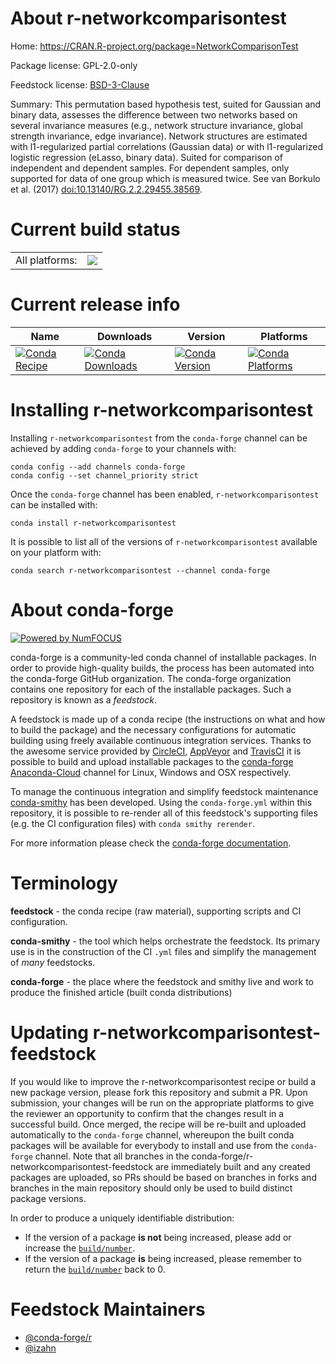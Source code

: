 About r-networkcomparisontest
=============================

Home: https://CRAN.R-project.org/package=NetworkComparisonTest

Package license: GPL-2.0-only

Feedstock license: [BSD-3-Clause](https://github.com/conda-forge/r-networkcomparisontest-feedstock/blob/master/LICENSE.txt)

Summary: This permutation based hypothesis test, suited for Gaussian and binary data, assesses the difference between two networks based on several invariance measures (e.g., network structure invariance, global strength invariance, edge invariance). Network structures are estimated with l1-regularized partial correlations (Gaussian data) or with l1-regularized logistic regression (eLasso, binary data). Suited for comparison of independent and dependent samples. For dependent samples, only supported for data of one group which is measured twice. See van Borkulo et al. (2017) <doi:10.13140/RG.2.2.29455.38569>.

Current build status
====================


<table><tr><td>All platforms:</td>
    <td>
      <a href="https://dev.azure.com/conda-forge/feedstock-builds/_build/latest?definitionId=13444&branchName=master">
        <img src="https://dev.azure.com/conda-forge/feedstock-builds/_apis/build/status/r-networkcomparisontest-feedstock?branchName=master">
      </a>
    </td>
  </tr>
</table>

Current release info
====================

| Name | Downloads | Version | Platforms |
| --- | --- | --- | --- |
| [![Conda Recipe](https://img.shields.io/badge/recipe-r--networkcomparisontest-green.svg)](https://anaconda.org/conda-forge/r-networkcomparisontest) | [![Conda Downloads](https://img.shields.io/conda/dn/conda-forge/r-networkcomparisontest.svg)](https://anaconda.org/conda-forge/r-networkcomparisontest) | [![Conda Version](https://img.shields.io/conda/vn/conda-forge/r-networkcomparisontest.svg)](https://anaconda.org/conda-forge/r-networkcomparisontest) | [![Conda Platforms](https://img.shields.io/conda/pn/conda-forge/r-networkcomparisontest.svg)](https://anaconda.org/conda-forge/r-networkcomparisontest) |

Installing r-networkcomparisontest
==================================

Installing `r-networkcomparisontest` from the `conda-forge` channel can be achieved by adding `conda-forge` to your channels with:

```
conda config --add channels conda-forge
conda config --set channel_priority strict
```

Once the `conda-forge` channel has been enabled, `r-networkcomparisontest` can be installed with:

```
conda install r-networkcomparisontest
```

It is possible to list all of the versions of `r-networkcomparisontest` available on your platform with:

```
conda search r-networkcomparisontest --channel conda-forge
```


About conda-forge
=================

[![Powered by NumFOCUS](https://img.shields.io/badge/powered%20by-NumFOCUS-orange.svg?style=flat&colorA=E1523D&colorB=007D8A)](http://numfocus.org)

conda-forge is a community-led conda channel of installable packages.
In order to provide high-quality builds, the process has been automated into the
conda-forge GitHub organization. The conda-forge organization contains one repository
for each of the installable packages. Such a repository is known as a *feedstock*.

A feedstock is made up of a conda recipe (the instructions on what and how to build
the package) and the necessary configurations for automatic building using freely
available continuous integration services. Thanks to the awesome service provided by
[CircleCI](https://circleci.com/), [AppVeyor](https://www.appveyor.com/)
and [TravisCI](https://travis-ci.com/) it is possible to build and upload installable
packages to the [conda-forge](https://anaconda.org/conda-forge)
[Anaconda-Cloud](https://anaconda.org/) channel for Linux, Windows and OSX respectively.

To manage the continuous integration and simplify feedstock maintenance
[conda-smithy](https://github.com/conda-forge/conda-smithy) has been developed.
Using the ``conda-forge.yml`` within this repository, it is possible to re-render all of
this feedstock's supporting files (e.g. the CI configuration files) with ``conda smithy rerender``.

For more information please check the [conda-forge documentation](https://conda-forge.org/docs/).

Terminology
===========

**feedstock** - the conda recipe (raw material), supporting scripts and CI configuration.

**conda-smithy** - the tool which helps orchestrate the feedstock.
                   Its primary use is in the construction of the CI ``.yml`` files
                   and simplify the management of *many* feedstocks.

**conda-forge** - the place where the feedstock and smithy live and work to
                  produce the finished article (built conda distributions)


Updating r-networkcomparisontest-feedstock
==========================================

If you would like to improve the r-networkcomparisontest recipe or build a new
package version, please fork this repository and submit a PR. Upon submission,
your changes will be run on the appropriate platforms to give the reviewer an
opportunity to confirm that the changes result in a successful build. Once
merged, the recipe will be re-built and uploaded automatically to the
`conda-forge` channel, whereupon the built conda packages will be available for
everybody to install and use from the `conda-forge` channel.
Note that all branches in the conda-forge/r-networkcomparisontest-feedstock are
immediately built and any created packages are uploaded, so PRs should be based
on branches in forks and branches in the main repository should only be used to
build distinct package versions.

In order to produce a uniquely identifiable distribution:
 * If the version of a package **is not** being increased, please add or increase
   the [``build/number``](https://docs.conda.io/projects/conda-build/en/latest/resources/define-metadata.html#build-number-and-string).
 * If the version of a package **is** being increased, please remember to return
   the [``build/number``](https://docs.conda.io/projects/conda-build/en/latest/resources/define-metadata.html#build-number-and-string)
   back to 0.

Feedstock Maintainers
=====================

* [@conda-forge/r](https://github.com/conda-forge/r/)
* [@izahn](https://github.com/izahn/)

